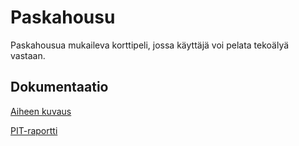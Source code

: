 # Paskahousu

Paskahousua mukaileva korttipeli, jossa käyttäjä voi pelata tekoälyä vastaan.

## Dokumentaatio

[Aiheen kuvaus](dokumentaatio/aiheenmaarittely.md)

[PIT-raportti](https://htmlpreview.github.io/?https://github.com/hanninev/paskahousu/blob/master/dokumentaatio/pit/201612311310/index.html)
